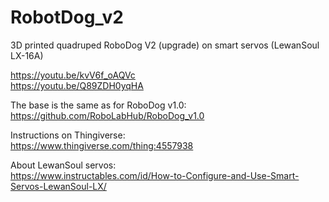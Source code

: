 # RobotDog_v2

3D printed quadruped RoboDog V2 (upgrade) on smart servos (LewanSoul LX-16A) 

https://youtu.be/kvV6f_oAQVc<br/>
https://youtu.be/Q89ZDH0yqHA

The base is the same as for RoboDog v1.0:<br/>
https://github.com/RoboLabHub/RoboDog_v1.0

Instructions on Thingiverse:<br/>
https://www.thingiverse.com/thing:4557938

About LewanSoul servos:<br/>
https://www.instructables.com/id/How-to-Configure-and-Use-Smart-Servos-LewanSoul-LX/
